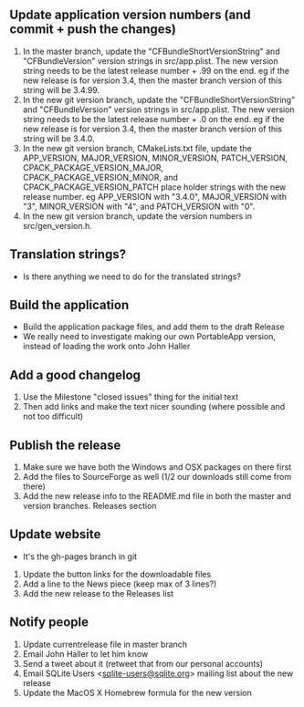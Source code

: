 ## Update application version numbers (and commit + push the changes)

1. In the master branch, update the "CFBundleShortVersionString" and "CFBundleVersion" version strings in src/app.plist.  The new version string needs to be the latest release number + .99 on the end.  eg if the new release is for version 3.4, then the master branch version of this string will be 3.4.99.
2. In the new git version branch, update the "CFBundleShortVersionString" and "CFBundleVersion" version strings in src/app.plist.  The new version string needs to be the latest release number + .0 on the end.  eg if the new release is for version 3.4, then the master branch version of this string will be 3.4.0.
3. In the new git version branch, CMakeLists.txt file, update the APP_VERSION, MAJOR_VERSION, MINOR_VERSION, PATCH_VERSION, CPACK_PACKAGE_VERSION_MAJOR, CPACK_PACKAGE_VERSION_MINOR, and CPACK_PACKAGE_VERSION_PATCH place holder strings with the new release number.  eg APP_VERSION with "3.4.0", MAJOR_VERSION with "3", MINOR_VERSION with "4", and PATCH_VERSION with "0".
4. In the new git version branch, update the version numbers in src/gen_version.h.

## Translation strings?

* Is there anything we need to do for the translated strings?

## Build the application

* Build the application package files, and add them to the draft Release
* We really need to investigate making our own PortableApp version, instead of loading the work onto John Haller

## Add a good changelog

1. Use the Milestone "closed issues" thing for the initial text
2. Then add links and make the text nicer sounding (where possible and not too difficult)

## Publish the release

1. Make sure we have both the Windows and OSX packages on there first
2. Add the files to SourceForge as well (1/2 our downloads still come from there)
3. Add the new release info to the README.md file in both the master and version branches.  Releases section

## Update website

* It's the gh-pages branch in git
1. Update the button links for the downloadable files
2. Add a line to the News piece (keep max of 3 lines?)
3. Add the new release to the Releases list

## Notify people

1. Update currentrelease file in master branch
2. Email John Haller to let him know
3. Send a tweet about it (retweet that from our personal accounts)
4. Email SQLite Users &lt;sqlite-users@sqlite.org&gt; mailing list about the new release
5. Update the MacOS X Homebrew formula for the new version
